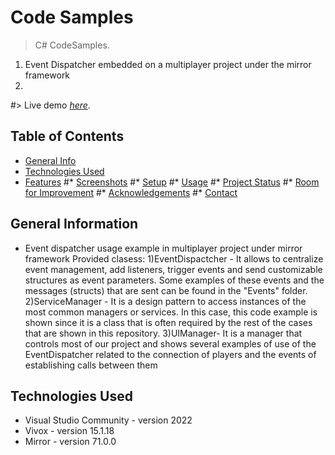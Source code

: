 # Code Samples
> C# CodeSamples.
1) Event Dispatcher embedded on a multiplayer project under the mirror framework
2)
#> Live demo [_here_](https://www.example.com). <!-- If you have the project hosted somewhere, include the link here. -->

## Table of Contents
* [General Info](#general-information)
* [Technologies Used](#technologies-used)
* [Features](#features)
#* [Screenshots](#screenshots)
#* [Setup](#setup)
#* [Usage](#usage)
#* [Project Status](#project-status)
#* [Room for Improvement](#room-for-improvement)
#* [Acknowledgements](#acknowledgements)
#* [Contact](#contact)
<!-- * [License](#license) -->


## General Information
- Event dispatcher usage example in multiplayer project under mirror framework
Provided clasess:
1)EventDispactcher - It allows to centralize event management, add listeners, trigger events and send customizable structures as event parameters. 
Some examples of these events and the messages (structs) that are sent can be found in the "Events" folder.
2)ServiceManager - It is a design pattern to access instances of the most common managers or services. 
In this case, this code example is shown since it is a class that is often required by the rest of the cases that are shown in this repository.
3)UIManager- It is a manager that controls most of our project and shows several examples of use of the EventDispatcher related to the connection of players and the events of establishing calls between them
<!-- You don't have to answer all the questions - just the ones relevant to your project. -->


## Technologies Used
- Visual Studio Community - version 2022
- Vivox - version 15.1.18
- Mirror - version 71.0.0



<!-- Optional -->
<!-- ## License -->
<!-- This project is open source and available under the [... License](). -->

<!-- You don't have to include all sections - just the one's relevant to your project -->
